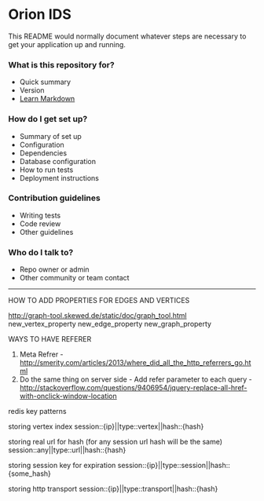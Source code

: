 # Orion IDS #

This README would normally document whatever steps are necessary to get your application up and running.

### What is this repository for? ###

* Quick summary
* Version
* [Learn Markdown](https://bitbucket.org/tutorials/markdowndemo)

### How do I get set up? ###

* Summary of set up
* Configuration
* Dependencies
* Database configuration
* How to run tests
* Deployment instructions

### Contribution guidelines ###

* Writing tests
* Code review
* Other guidelines

### Who do I talk to? ###

* Repo owner or admin
* Other community or team contact

____

HOW TO ADD PROPERTIES FOR EDGES AND VERTICES

http://graph-tool.skewed.de/static/doc/graph_tool.html
new_vertex_property
new_edge_property
new_graph_property


WAYS TO HAVE REFERER
1. Meta Refrer - http://smerity.com/articles/2013/where_did_all_the_http_referrers_go.html
2. Do the same thing on server side - Add refer parameter to each query - http://stackoverflow.com/questions/9406954/jquery-replace-all-href-with-onclick-window-location


redis key patterns

storing vertex index
session::{ip}||type::vertex||hash::{hash}

storing real url for hash (for any session url hash will be the same)
session::any||type::url||hash::{hash}

storing session key for expiration
session::{ip}||type::session||hash::{some_hash}

storing http transport
session::{ip}||type::transport||hash::{hash}
